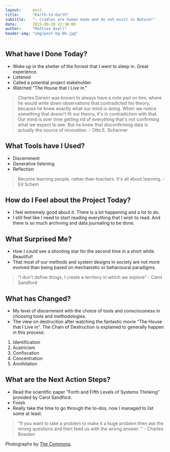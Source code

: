 ```yaml
---
layout:     post
title:      "Earth-to-Earth"
subtitle:   "- Cradles are human made and do not exist in Nature!"
date:       2015-09-28 22:30:00
author:     "Mattias Axell"
header-img: "img/post-bg-06.jpg"
---
```


<h2 class="section-heading">What have I Done Today?</h2>

- Woke up in the shelter of the forrest that I went to sleep in. Great experience.
- Listened 
- Called a potential project stakeholder.
- Watched "The House that I Live in."

<blockquote>Charles Darwin was known to always have a note pad on him, where he would write down observations that contradicted his theory, because he knew exactly what our mind is doing. When we notice something that doesn't fit our theory, it's in contradiction with that. Our mind is over time getting rid of everything that's not confirming what we expect to see. But he knew that disconfirming data is actually the source of innovation. - Otto E. Scharmer</blockquote>

<h2 class="section-heading">What Tools have I Used?</h2>

- Discernment
- Generative listening
- Reflection

<blockquote>Become learning people, rather than teachers. It's all about learning. - Ed Schein</blockquote>

<h2 class="section-heading">How do I Feel about the Project Today?</h2>

- I feel extremely good about it. There is a lot happening and a lot to do. 
- I still feel like I need to start reading everything that I wish to read. And there is so much archiving and data journaling to be done.

<h2 class="section-heading">What Surprised Me?</h2>

- How I could see a shooting star for the second time in a short while. Beautiful!
- That most of our methods and system designs in society are not more evolved than being based on mechanistic or behavioural paradigms.

<blockquote>“I don't define things, I create a territory in which we explore” - Carol Sandford</blockquote>

<h2 class="section-heading">What has Changed?</h2>

- My level of discernment with the choice of tools and consciousness in choosing tools and methodologies.
- The view on destruction after watching the fantastic movie "The House that I Live in". The Chain of Destruction is explained to generally happen in this process: 
1. Identification 
2. Austricism
3. Confiscation
4. Concentration
5. Annihilation

<h2 class="section-heading">What are the Next Action Steps?</h2>

- Read the scientific paper "Forth and Fifth Levels of Systems Thinking" provided by Carol Sandford.
- Finish
- Really take the time to go through the to-dos, now I managed to list some at least.

<blockquote>“If you want to take a problem to make it a huge problem then ask the wrong questions and then feed us with the wrong answer.
" - Charles Bowden</blockquote>

Photographs by <a href="https://www.flickr.com/commons">The Commons</a>.
